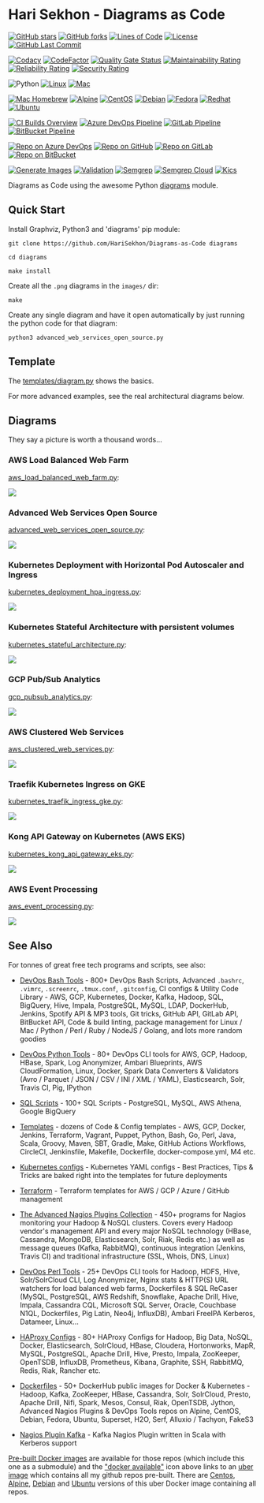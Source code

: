 # Hari Sekhon - Diagrams as Code

[![GitHub stars](https://img.shields.io/github/stars/HariSekhon/Diagrams-as-Code?logo=github)](https://github.com/HariSekhon/Diagrams-as-Code/stargazers)
[![GitHub forks](https://img.shields.io/github/forks/HariSekhon/Diagrams-as-Code?logo=github)](https://github.com/HariSekhon/Diagrams-as-Code/network)
[![Lines of Code](https://img.shields.io/badge/lines%20of%20code-1k-lightgrey?logo=codecademy)](https://github.com/HariSekhon/Diagrams-as-Code#Hari-Sekhon---Diagrams-as-Code)
[![License](https://img.shields.io/badge/license-MIT-green)](https://github.com/HariSekhon/Diagrams-as-Code/blob/master/LICENSE)
[![GitHub Last Commit](https://img.shields.io/github/last-commit/HariSekhon/Diagrams-as-Code?logo=github)](https://github.com/HariSekhon/Diagrams-as-Code/commits/master)

[![Codacy](https://app.codacy.com/project/badge/Grade/dffc1bfd13404c95b5a0ab97fd47974e)](https://www.codacy.com/gh/HariSekhon/Diagrams-as-Code/dashboard)
[![CodeFactor](https://www.codefactor.io/repository/github/harisekhon/Diagrams-as-Code/badge)](https://www.codefactor.io/repository/github/harisekhon/Diagrams-as-Code)
[![Quality Gate Status](https://sonarcloud.io/api/project_badges/measure?project=HariSekhon_Diagrams-as-Code&metric=alert_status)](https://sonarcloud.io/dashboard?id=HariSekhon_Diagrams-as-Code)
[![Maintainability Rating](https://sonarcloud.io/api/project_badges/measure?project=HariSekhon_Diagrams-as-Code&metric=sqale_rating)](https://sonarcloud.io/dashboard?id=HariSekhon_Diagrams-as-Code)
[![Reliability Rating](https://sonarcloud.io/api/project_badges/measure?project=HariSekhon_Diagrams-as-Code&metric=reliability_rating)](https://sonarcloud.io/dashboard?id=HariSekhon_Diagrams-as-Code)
[![Security Rating](https://sonarcloud.io/api/project_badges/measure?project=HariSekhon_Diagrams-as-Code&metric=security_rating)](https://sonarcloud.io/dashboard?id=HariSekhon_Diagrams-as-Code)

![Python](https://img.shields.io/badge/Python-3-blue)
[![Linux](https://img.shields.io/badge/OS-Linux-blue?logo=linux)](https://github.com/HariSekhon/DevOps-Bash-tools#hari-sekhon---devops-bash-tools)
[![Mac](https://img.shields.io/badge/OS-Mac-blue?logo=apple)](https://github.com/HariSekhon/DevOps-Bash-tools#hari-sekhon---devops-bash-tools)

[![Mac Homebrew](https://img.shields.io/badge/Mac-Homebrew-999999?logo=apple&logoColor=white)](https://brew.sh/)
[![Alpine](https://img.shields.io/badge/Linux-Alpine-0D597F?logo=alpine%20linux&color=0D597F)](https://alpinelinux.org/)
[![CentOS](https://img.shields.io/badge/Linux-CentOS-red?logo=centos&color=262577&logoColor=white)](https://www.centos.org/)
[![Debian](https://img.shields.io/badge/Linux-Debian-red?logo=debian&color=A81D33)](https://www.debian.org/)
[![Fedora](https://img.shields.io/badge/Linux-Fedora-294172?logo=fedora)](https://getfedora.org/)
[![Redhat](https://img.shields.io/badge/Linux-Redhat-red?logo=red%20hat)](https://www.redhat.com/en)
[![Ubuntu](https://img.shields.io/badge/Linux-Ubuntu-orange?logo=ubuntu&logoColor=white)](https://ubuntu.com/)

[![CI Builds Overview](https://img.shields.io/badge/CI%20Builds-Overview%20Page-blue?logo=circleci)](https://harisekhon.github.io/CI-CD/)
[![Azure DevOps Pipeline](https://dev.azure.com/harisekhon/GitHub/_apis/build/status%2FDiagrams-as-Code?branchName=master)](https://dev.azure.com/harisekhon/GitHub/_build/latest?definitionId=14&branchName=master)
[![GitLab Pipeline](https://img.shields.io/gitlab/pipeline/HariSekhon/Diagrams-as-Code?logo=gitlab&label=GitLab%20CI)](https://gitlab.com/HariSekhon/Diagrams-as-Code/pipelines)
[![BitBucket Pipeline](https://img.shields.io/bitbucket/pipelines/HariSekhon/Diagrams-as-Code/master?logo=bitbucket&label=BitBucket%20CI)](https://bitbucket.org/HariSekhon/Diagrams-as-Code/addon/pipelines/home#!/)

[![Repo on Azure DevOps](https://img.shields.io/badge/repo-Azure%20DevOps-0078D7?logo=azure%20devops)](https://dev.azure.com/HariSekhon/GitHub/_git/Diagrams-as-Code)
[![Repo on GitHub](https://img.shields.io/badge/repo-GitHub-2088FF?logo=github)](https://github.com/HariSekhon/Diagrams-as-Code)
[![Repo on GitLab](https://img.shields.io/badge/repo-GitLab-FCA121?logo=gitlab)](https://gitlab.com/HariSekhon/Diagrams-as-Code)
[![Repo on BitBucket](https://img.shields.io/badge/repo-BitBucket-0052CC?logo=bitbucket)](https://bitbucket.org/HariSekhon/Diagrams-as-Code)

[![Generate Images](https://github.com/HariSekhon/Diagrams-as-Code/actions/workflows/generate-images.yaml/badge.svg)](https://github.com/HariSekhon/Diagrams-as-Code/actions/workflows/generate-images.yaml)
[![Validation](https://github.com/HariSekhon/Diagrams-as-Code/actions/workflows/validate.yaml/badge.svg)](https://github.com/HariSekhon/Diagrams-as-Code/actions/workflows/validate.yaml)
[![Semgrep](https://github.com/HariSekhon/Diagrams-as-Code/actions/workflows/semgrep.yaml/badge.svg)](https://github.com/HariSekhon/Diagrams-as-Code/actions/workflows/semgrep.yaml)
[![Semgrep Cloud](https://github.com/HariSekhon/Diagrams-as-Code/actions/workflows/semgrep-cloud.yaml/badge.svg)](https://github.com/HariSekhon/Diagrams-as-Code/actions/workflows/semgrep-cloud.yaml)
[![Kics](https://github.com/HariSekhon/Diagrams-as-Code/actions/workflows/kics.yaml/badge.svg)](https://github.com/HariSekhon/Diagrams-as-Code/actions/workflows/kics.yaml)

Diagrams as Code using the awesome Python [diagrams](https://github.com/mingrammer/diagrams) module.

## Quick Start

Install Graphviz, Python3 and 'diagrams' pip module:

```shell
git clone https://github.com/HariSekhon/Diagrams-as-Code diagrams

cd diagrams

make install
```

Create all the `.png` diagrams in the `images/` dir:

```shell
make
```

Create any single diagram and have it open automatically by just running the python code for that diagram:

```shell
python3 advanced_web_services_open_source.py
```


## Template

The [templates/diagram.py](https://github.com/HariSekhon/Templates/blob/master/diagram.py) shows the basics.

For more advanced examples, see the real architectural diagrams below.

## Diagrams

They say a picture is worth a thousand words...

### AWS Load Balanced Web Farm

[aws_load_balanced_web_farm.py](aws_load_balanced_web_farm.py):

![](images/aws_load_balanced_web_farm.png)

### Advanced Web Services Open Source

[advanced_web_services_open_source.py](advanced_web_services_open_source.py):

![](images/advanced_web_services_open_source.png)

### Kubernetes Deployment with Horizontal Pod Autoscaler and Ingress

[kubernetes_deployment_hpa_ingress.py](kubernetes_deployment_hpa_ingress.py):

![](images/kubernetes_deployment_hpa_ingress.png)

### Kubernetes Stateful Architecture with persistent volumes

[kubernetes_stateful_architecture.py](kubernetes_stateful_architecture.py):

![](images/kubernetes_stateful_architecture.png)

### GCP Pub/Sub Analytics

[gcp_pubsub_analytics.py](gcp_pubsub_analytics.py):

![](images/gcp_pubsub_analytics.png)

### AWS Clustered Web Services

[aws_clustered_web_services.py](aws_clustered_web_services.py):

![](images/aws_clustered_web_services.png)

### Traefik Kubernetes Ingress on GKE

[kubernetes_traefik_ingress_gke.py](kubernetes_traefik_ingress_gke.py):

![](images/kubernetes_traefik_ingress_gke.png)

### Kong API Gateway on Kubernetes (AWS EKS)

[kubernetes_kong_api_gateway_eks.py](kubernetes_kong_api_gateway_eks.py):

![](images/kubernetes_kong_api_gateway_eks.png)

### AWS Event Processing

[aws_event_processing.py](aws_event_processing.py):

![](images/aws_event_processing.png)


## See Also

For tonnes of great free tech programs and scripts, see also:

- [DevOps Bash Tools](https://github.com/HariSekhon/DevOps-Bash-tools) - 800+ DevOps Bash Scripts, Advanced `.bashrc`, `.vimrc`, `.screenrc`, `.tmux.conf`, `.gitconfig`, CI configs & Utility Code Library - AWS, GCP, Kubernetes, Docker, Kafka, Hadoop, SQL, BigQuery, Hive, Impala, PostgreSQL, MySQL, LDAP, DockerHub, Jenkins, Spotify API & MP3 tools, Git tricks, GitHub API, GitLab API, BitBucket API, Code & build linting, package management for Linux / Mac / Python / Perl / Ruby / NodeJS / Golang, and lots more random goodies

- [DevOps Python Tools](https://github.com/HariSekhon/DevOps-Python-tools) - 80+ DevOps CLI tools for AWS, GCP, Hadoop, HBase, Spark, Log Anonymizer, Ambari Blueprints, AWS CloudFormation, Linux, Docker, Spark Data Converters & Validators (Avro / Parquet / JSON / CSV / INI / XML / YAML), Elasticsearch, Solr, Travis CI, Pig, IPython

- [SQL Scripts](https://github.com/HariSekhon/SQL-scripts) - 100+ SQL Scripts - PostgreSQL, MySQL, AWS Athena, Google BigQuery

- [Templates](https://github.com/HariSekhon/Templates) - dozens of Code & Config templates - AWS, GCP, Docker, Jenkins, Terraform, Vagrant, Puppet, Python, Bash, Go, Perl, Java, Scala, Groovy, Maven, SBT, Gradle, Make, GitHub Actions Workflows, CircleCI, Jenkinsfile, Makefile, Dockerfile, docker-compose.yml, M4 etc.

- [Kubernetes configs](https://github.com/HariSekhon/Kubernetes-configs) - Kubernetes YAML configs - Best Practices, Tips & Tricks are baked right into the templates for future deployments

- [Terraform](https://github.com/HariSekhon/Terraform) - Terraform templates for AWS / GCP / Azure / GitHub management

- [The Advanced Nagios Plugins Collection](https://github.com/HariSekhon/Nagios-Plugins) - 450+ programs for Nagios monitoring your Hadoop & NoSQL clusters. Covers every Hadoop vendor's management API and every major NoSQL technology (HBase, Cassandra, MongoDB, Elasticsearch, Solr, Riak, Redis etc.) as well as message queues (Kafka, RabbitMQ), continuous integration (Jenkins, Travis CI) and traditional infrastructure (SSL, Whois, DNS, Linux)

- [DevOps Perl Tools](https://github.com/harisekhon/perl-tools) - 25+ DevOps CLI tools for Hadoop, HDFS, Hive, Solr/SolrCloud CLI, Log Anonymizer, Nginx stats & HTTP(S) URL watchers for load balanced web farms, Dockerfiles & SQL ReCaser (MySQL, PostgreSQL, AWS Redshift, Snowflake, Apache Drill, Hive, Impala, Cassandra CQL, Microsoft SQL Server, Oracle, Couchbase N1QL, Dockerfiles, Pig Latin, Neo4j, InfluxDB), Ambari FreeIPA Kerberos, Datameer, Linux...

- [HAProxy Configs](https://github.com/HariSekhon/HAProxy-configs) - 80+ HAProxy Configs for Hadoop, Big Data, NoSQL, Docker, Elasticsearch, SolrCloud, HBase, Cloudera, Hortonworks, MapR, MySQL, PostgreSQL, Apache Drill, Hive, Presto, Impala, ZooKeeper, OpenTSDB, InfluxDB, Prometheus, Kibana, Graphite, SSH, RabbitMQ, Redis, Riak, Rancher etc.

- [Dockerfiles](https://github.com/HariSekhon/Dockerfiles) - 50+ DockerHub public images for Docker & Kubernetes - Hadoop, Kafka, ZooKeeper, HBase, Cassandra, Solr, SolrCloud, Presto, Apache Drill, Nifi, Spark, Mesos, Consul, Riak, OpenTSDB, Jython, Advanced Nagios Plugins & DevOps Tools repos on Alpine, CentOS, Debian, Fedora, Ubuntu, Superset, H2O, Serf, Alluxio / Tachyon, FakeS3

- [Nagios Plugin Kafka](https://github.com/HariSekhon/Nagios-Plugin-Kafka) - Kafka Nagios Plugin written in Scala with Kerberos support

[Pre-built Docker images](https://hub.docker.com/u/harisekhon/) are available for those repos (which include this one as a submodule) and the ["docker available"](https://hub.docker.com/r/harisekhon/centos-github/)  icon above links to an [uber image](https://hub.docker.com/r/harisekhon/centos-github/) which contains all my github repos pre-built. There are [Centos](https://hub.docker.com/r/harisekhon/centos-github/), [Alpine](https://hub.docker.com/r/harisekhon/alpine-github/), [Debian](https://hub.docker.com/r/harisekhon/debian-github/) and [Ubuntu](https://hub.docker.com/r/harisekhon/ubuntu-github/) versions of this uber Docker image containing all repos.

